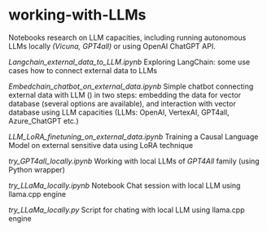 # working-with-LLMs

Notebooks research on LLM capacities, including running autonomous LLMs locally *(Vicuna, GPT4all)* or using OpenAI ChatGPT API.

*Langchain_external_data_to_LLM.ipynb*      Exploring LangChain: some use cases how to connect external data to LLMs

*Embedchain_chatbot_on_external_data.ipynb*         Simple chatbot connecting external data with LLM () in two steps: embedding the data for vector database (several options are available), and interaction with vector database using LLM capacities (LLMs: OpenAI, VertexAI, GPT4all, Azure_ChatGPT etc.) 

*LLM_LoRA_finetuning_on_external_data.ipynb*        Training a Causal Language Model on external sensitive data using LoRA technique

*try_GPT4all_locally.ipynb*             Working with local LLMs of *GPT4All* family (using Python wrapper)  

*try_LLaMa_locally.ipynb*           Notebook Chat session with local LLM using llama.cpp engine

*try_LLaMa_locally.py*       Script for chating with local LLM using llama.cpp engine
